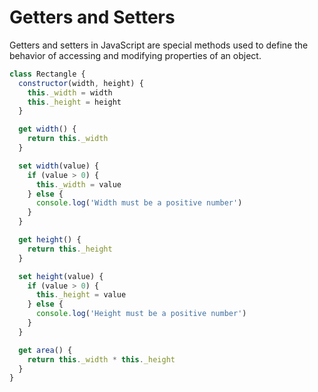 # Getters and Setters

Getters and setters in JavaScript are special methods used to define the behavior of accessing and modifying properties of an object.

```js
class Rectangle {
  constructor(width, height) {
    this._width = width
    this._height = height
  }

  get width() {
    return this._width
  }

  set width(value) {
    if (value > 0) {
      this._width = value
    } else {
      console.log('Width must be a positive number')
    }
  }

  get height() {
    return this._height
  }

  set height(value) {
    if (value > 0) {
      this._height = value
    } else {
      console.log('Height must be a positive number')
    }
  }

  get area() {
    return this._width * this._height
  }
}
```
